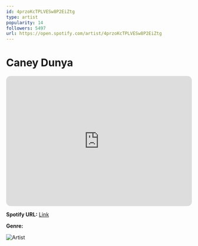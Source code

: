 ```yaml
---
id: 4przoKcTPLVESw8P2EiZtg
type: artist
popularity: 14
followers: 5497
url: https://open.spotify.com/artist/4przoKcTPLVESw8P2EiZtg
---
```

# Caney Dunya

<iframe style="border-radius:12px" src="https://open.spotify.com/embed/artist/4przoKcTPLVESw8P2EiZtg" width="100%" height="352" frameBorder="0" allowfullscreen="" allow="autoplay; clipboard-write; encrypted-media; fullscreen; picture-in-picture" loading="lazy"></iframe>

**Spotify URL:** [Link](https://open.spotify.com/artist/4przoKcTPLVESw8P2EiZtg)

**Genre:** 

![Artist](https://i.scdn.co/image/ab6761610000e5eb44fbbaee324b523e1cef62d2)
